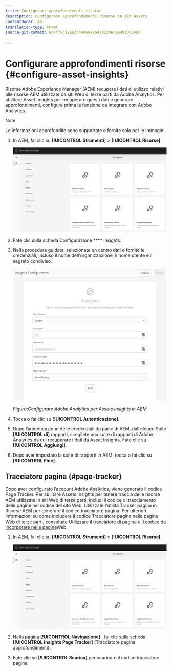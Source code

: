 ```yaml
---
title: Configurare approfondimenti risorse
description: Configurare approfondimenti risorse in AEM Assets.
contentOwner: AG
translation-type: tm+mt
source-git-commit: 6d4f79c126a3c44666e2a42b2246c964813d24ab

---
```



# Configurare approfondimenti risorse {#configure-asset-insights}

Risorse Adobe Experience Manager (AEM) recupera i dati di utilizzo relativi alle risorse AEM utilizzate da siti Web di terze parti da Adobe Analytics. Per abilitare Asset Insights per recuperare questi dati e generare approfondimenti, configura prima la funzione da integrare con Adobe Analytics.

>[!NOTE]
>
>Le informazioni approfondite sono supportate e fornite solo per le immagini.

1. In AEM, fai clic su **[!UICONTROL Strumenti]** > **[!UICONTROL Risorse]**.

   ![chlimage_1-72](assets/chlimage_1-210.png)

1. Fate clic sulla scheda Configurazione **** Insights.
1. Nella procedura guidata, selezionate un centro dati e fornite le credenziali, incluso il nome dell&#39;organizzazione, il nome utente e il segreto condiviso.

   ![Configurare Adobe Analytics per Assets Insights in AEM](assets/insights_config2.png)


   *Figura:Configurare Adobe Analytics per Assets Insights in AEM*

1. Tocca o fai clic su **[!UICONTROL Autenticazione]**.
1. Dopo l’autenticazione delle credenziali da parte di AEM, dall’elenco Suite **[!UICONTROL di]** rapporti, scegliete una suite di rapporti di Adobe Analytics da cui recuperare i dati da Asset Insights. Fate clic su **[!UICONTROL Aggiungi]**.
1. Dopo aver impostato la suite di rapporti in AEM, tocca o fai clic su **[!UICONTROL Fine]**.

## Tracciatore pagina {#page-tracker}

Dopo aver configurato l’account Adobe Analytics, viene generato il codice Page Tracker. Per abilitare Assets Insights per tenere traccia delle risorse AEM utilizzate in siti Web di terze parti, includi il codice di tracciamento delle pagine nel codice del sito Web. Utilizzate l&#39;utilità Tracker pagina in Risorse AEM per generare il codice tracciatore pagina. Per ulteriori informazioni su come includere il codice Tracciatore pagina nelle pagine Web di terze parti, consultate [Utilizzare il tracciatore di pagina e il codice da incorporare nelle pagine](/help/assets/touch-ui-using-page-tracker.md)Web.

1. In AEM, fai clic su **[!UICONTROL Strumenti]** > **[!UICONTROL Risorse]**.

   ![chlimage_1-73](assets/chlimage_1-214.png)

1. Nella pagina **[!UICONTROL Navigazione]** , fai clic sulla scheda **[!UICONTROL Insights Page Tracker]** (Tracciatore pagina approfondimenti).
1. Fate clic su **[!UICONTROL Scarica]** per scaricare il codice tracciatore pagina.
